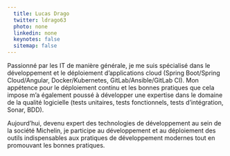 ```yaml
---
  title: Lucas Drago
  twitter: ldrago63
  photo: none
  linkedin: none
  keynotes: false
  sitemap: false
---
```

Passionné par les IT de manière générale, je me suis spécialisé dans le développement et le déploiement d’applications cloud (Spring Boot/Spring Cloud/Angular, Docker/Kubernetes, GitLab/Ansible/GitLab CI). Mon appétence pour le déploiement continu et les bonnes pratiques que cela impose m’a également poussé à développer une expertise dans le domaine de la qualité logicielle (tests unitaires, tests fonctionnels, tests d’intégration, Sonar, BDD).

Aujourd’hui, devenu expert des technologies de développement au sein de la société Michelin, je participe au développement et au déploiement des outils indispensables aux pratiques de développement modernes tout en promouvant les bonnes pratiques.

